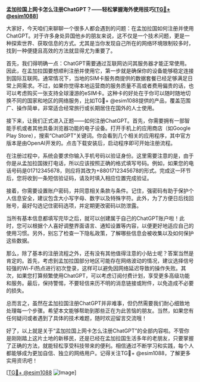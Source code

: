 **孟加拉国上网卡怎么注册ChatGPT？——轻松掌握海外使用技巧[[TG💪+ @esim1088](https://t.me/s/esim1088)]**

大家好，今天咱们来聊聊一个很多人都会遇到的问题：在孟加拉国如何注册并使用ChatGPT。对于许多身处异国他乡的朋友来说，这不仅是一个技术问题，更是一种探索世界、获取信息的方式。尤其是当你发现自己所在的网络环境限制较多时，找到一种便捷且高效的方法就显得尤为重要了。

首先，我们得明确一点：ChatGPT需要通过互联网访问其服务器才能正常使用。因此，在孟加拉国要想顺利注册并使用它，第一步就是确保你的设备能够稳定连接到国际互联网。通常情况下，当地的SIM卡服务商提供的数据套餐已经足够满足日常上网需求。不过，如果你觉得本地运营商的服务质量不高或者费用偏贵的话，也可以考虑购买一张支持全球漫游的eSIM卡。这种卡的好处在于你可以随时随地切换不同的国家和地区的网络服务，比如TG💪+ @esim1088提供的产品，覆盖范围广、操作简单，非常适合经常旅行或长期居住在国外的人士使用。

接下来，让我们正式进入正题——如何注册ChatGPT。首先，你需要拥有一部智能手机或者其他具备浏览器功能的电子设备。打开手机上的应用商店（如Google Play Store），搜索“ChatGPT”关键词。你会看到几个相关的应用程序，其中官方版本是由OpenAI开发的。点击下载安装后，启动程序即可开始注册流程。

在注册过程中，系统会要求你输入手机号码以验证身份。这里需要注意的是，由于你是从孟加拉国拨打电话，所以应该按照正确的格式填写号码。例如，如果您的电话号码是01712345678，则应将其改为+8801712345678的形式。完成这一环节后，您将收到一条短信验证码，请及时填入相应位置完成验证。

接着，你需要设置账户密码，并同意相关条款与条件。记住，强密码有助于保护个人信息安全，建议包含大小写字母、数字以及特殊字符。此外，为了方便日后找回账号，最好勾选记住密码选项，并定期更改密码以防泄露。

当所有基本信息都填写完毕之后，就可以创建属于自己的ChatGPT账户啦！此时，您可以根据个人喜好调整界面语言、通知设置等内容，以便更好地适应自己的使用习惯。另外，别忘了检查一下隐私政策，了解哪些信息会被收集以及如何保护这些数据。

那么，除了基本的注册流程之外，还有没有其他值得注意的小贴士呢？答案当然是肯定的。首先，考虑到孟加拉国部分地区可能存在网络波动的情况，建议选择信号较强的Wi-Fi热点进行初次登录，这样可以避免因网络延迟导致的操作失败。其次，如果您打算频繁使用ChatGPT，可以考虑订阅付费计划，享受更多高级功能和服务。最后，保持警惕，不要轻信来历不明的消息链接或附件，以免造成不必要的损失。

总而言之，虽然在孟加拉国注册ChatGPT并非难事，但仍然需要我们耐心细致地处理每一个步骤。希望本文能够帮助到那些正在为此苦恼的朋友。当然，如果您有任何疑问或者遇到了具体的技术难题，随时欢迎留言交流哦！

好了，以上就是关于“孟加拉国上网卡怎么注册ChatGPT”的全部内容啦。不管你是刚刚踏上这片土地的新移民，还是已经在孟加拉国生活多年的老朋友，只要掌握了正确的方法，就能轻松享受科技带来的便利。相信通过不断学习和实践，每个人都能够成为更加自信、独立的网络用户。记得关注TG💪+ @esim1088，了解更多实用资讯吧！

[[TG💪+ @esim1088](https://t.me/s/esim1088) ![Image](https://i.postimg.cc/4NQfJmqS/Snipaste-2025-05-13-00-14-12.png)]